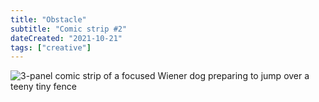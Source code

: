 ```yaml
---
title: "Obstacle"
subtitle: "Comic strip #2"
dateCreated: "2021-10-21"
tags: ["creative"]
---
```


![3-panel comic strip of a focused Wiener dog preparing to jump over a teeny tiny fence](/images/20211021-obstacle.webp)
